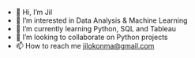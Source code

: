- 👋 Hi, I’m Jil
- 👀 I’m interested in Data Analysis & Machine Learning
- 🌱 I’m currently learning Python, SQL and Tableau
- 💞️ I’m looking to collaborate on Python projects
- 📫 How to reach me jilokonma@gmail.com

<!---
CtrlJil/CtrlJil is a ✨ special ✨ repository because its `README.md` (this file) appears on your GitHub profile.
You can click the Preview link to take a look at your changes.
--->
